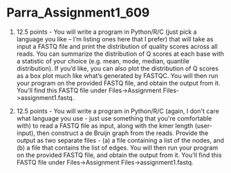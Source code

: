 # Parra_Assignment1_609

1) 12.5 points - You will write a program in Python/R/C (just pick a language you like – I’m listing ones here that I prefer) that will take as input a FASTQ file and print the distribution of quality scores across all reads. You can summarize the distribution of Q scores at each base with a statistic of your choice (e.g. mean, mode, median, quantile distribution). If you’d like, you can also plot the distribution of Q scores as a box plot much like what’s generated by FASTQC. You will then run your program on the provided FASTQ file, and obtain the output from it. You'll find this FASTQ file under Files->Assignment Files->assignment1.fastq.


2) 12.5 points - You will write a program in Python/R/C (again, I don't care what language you use - just use something that you're comfortable with) to read a FASTQ file as input, along with the kmer length (user-input), then construct a de Bruijn graph from the reads. Provide the output as two separate files - (a) a file containing a list of the nodes, and (b) a file that contains the list of edges. You will then run your program on the provided FASTQ file, and obtain the output from it. You'll find this FASTQ file under Files->Assignment Files->assignment1.fastq.

